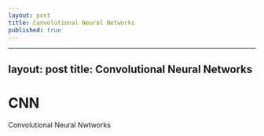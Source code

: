 ```yaml
---
layout: post
title: Convolutional Neural Networks
published: true
---
```

---
layout: post
title: Convolutional Neural Networks
---

# **CNN**

Convolutional Neural Nwtworks
